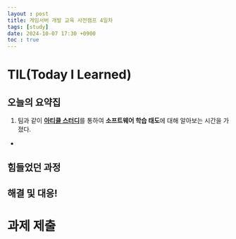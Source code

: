 ```yaml
---
layout : post
title: 게임서버 개발 교육 사전캠프 4일차
tags: [study]
date: 2024-10-07 17:30 +0900
toc : true
---
```

# TIL(Today I Learned)

## 오늘의 요약집

1. 팀과 같이 [**아티클 스터디**](https://www.notion.so/1186cbfc0b9380d59945ff247e9e5e82?pvs=4)를 통하여 
**소프트웨어 학습 태도**에 대해 알아보는 시간을 가졌다.
- 


## 힘들었던 과정



## 해결 및 대응!



# 과제 제출
